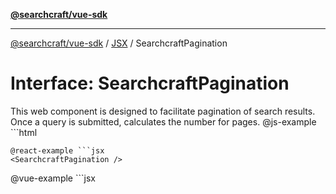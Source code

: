 [**@searchcraft/vue-sdk**](/reference/sdk/js-vue/README.md)

***

[@searchcraft/vue-sdk](/reference/sdk/js-vue/globals.md) / [JSX](/reference/sdk/js-vue/namespaces/JSX/README.md) / SearchcraftPagination

# Interface: SearchcraftPagination

This web component is designed to facilitate pagination of search results. Once a query is submitted, calculates the number for pages.
@js-example ```html
<searchcraft-pagination />
```
@react-example ```jsx
<SearchcraftPagination />
```
@vue-example ```jsx
<SearchcraftPagination />
```
